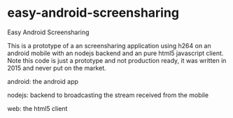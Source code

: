 # easy-android-screensharing
Easy Android Screensharing

This is a prototype of a an screensharing application using h264 on an android mobile with an nodejs backend and an pure html5 javascript client.
Note this code is just a prototype and not production ready, it was written in 2015 and never put on the market. 

android: the android app

nodejs: backend to broadcasting the stream received from the mobile

web: the html5 client 

